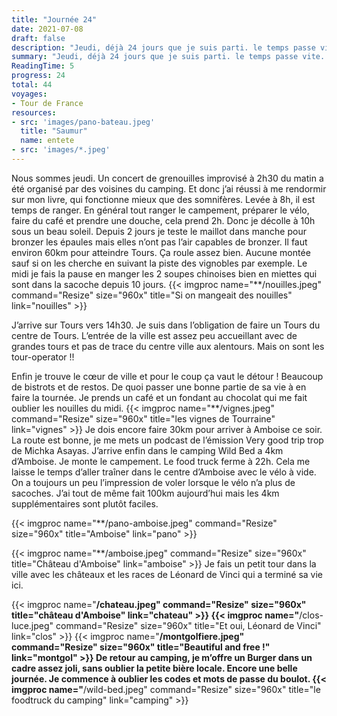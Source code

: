 ```yaml
---
title: "Journée 24"
date: 2021-07-08
draft: false
description: "Jeudi, déjà 24 jours que je suis parti. le temps passe vite. Aujourd'hui, journée classique Ranger, rouler, manger, monter la tente..."
summary: "Jeudi, déjà 24 jours que je suis parti. le temps passe vite. Aujourd'hui, journée classique Ranger, rouler, manger, monter la tente..."
ReadingTime: 5
progress: 24
total: 44
voyages:
- Tour de France
resources:
- src: 'images/pano-bateau.jpeg'
  title: "Saumur"
  name: entete
- src: 'images/*.jpeg'
---
```


Nous sommes jeudi. Un concert de grenouilles improvisé à 2h30 du matin a été organisé par des voisines du camping. Et donc j’ai réussi à me rendormir sur mon livre, qui fonctionne mieux que des somnifères.
Levée à 8h, il est temps de ranger. En général tout ranger le campement, préparer le vélo, faire du café et prendre une douche, cela prend 2h. Donc je décolle à 10h sous un beau soleil. Depuis 2 jours je teste le maillot dans manche pour bronzer les épaules mais elles n’ont pas l’air capables de bronzer.
Il faut environ 60km pour atteindre Tours. Ça roule assez bien. Aucune montée sauf si on les cherche en suivant la piste des vignobles par exemple.
Le midi je fais la pause en manger les 2 soupes chinoises bien en miettes qui sont dans la sacoche depuis 10 jours. 
{{< imgproc name="**/nouilles.jpeg" command="Resize" size="960x" title="Si on mangeait des nouilles" link="nouilles" >}}

J’arrive sur Tours vers 14h30. Je suis dans l’obligation de faire un Tours du centre de Tours.
L’entrée de la ville est assez peu accueillant avec de grandes tours et pas de trace du centre ville aux alentours. Mais on sont les tour-operator !!

Enfin je trouve le cœur de ville et pour le coup ça vaut le détour ! Beaucoup de bistrots et de restos. De quoi passer une bonne partie de sa vie à en faire la tournée. 
Je prends un café et un fondant au chocolat qui me fait oublier les nouilles du midi. 
{{< imgproc name="**/vignes.jpeg" command="Resize" size="960x" title="les vignes de Tourraine" link="vignes" >}} 
Je dois encore faire 30km pour arriver à Amboise ce soir. La route est bonne, je me mets un podcast de l’émission Very good trip trop de Michka Asayas.
J’arrive enfin dans le camping Wild Bed a 4km d’Amboise. Je monte le campement. Le food truck ferme à 22h. Cela me laisse le temps d’aller traîner dans le centre d’Amboise avec le vélo à vide. On a toujours un peu l’impression de voler lorsque le vélo n’a plus de sacoches. J’ai tout de même fait 100km aujourd’hui mais les 4km supplémentaires sont plutôt faciles.

{{< imgproc name="**/pano-amboise.jpeg" command="Resize" size="960x" title="Amboise" link="pano" >}}

{{< imgproc name="**/amboise.jpeg" command="Resize" size="960x" title="Château d'Amboise" link="amboise" >}}
Je fais un petit tour dans la ville avec les châteaux et les races de Léonard de Vinci qui a terminé sa vie ici.

{{< imgproc name="**/chateau.jpeg" command="Resize" size="960x" title="château d'Amboise" link="chateau" >}}
{{< imgproc name="**/clos-luce.jpeg" command="Resize" size="960x" title="Et oui, Léonard de Vinci" link="clos" >}}
{{< imgproc name="**/montgolfiere.jpeg" command="Resize" size="960x" title="Beautiful and free !" link="montgol" >}}
De retour au camping, je m’offre un Burger dans un cadre assez joli, sans oublier la petite bière locale. Encore une belle journée. Je commence à oublier les codes et mots de passe du boulot.
{{< imgproc name="**/wild-bed.jpeg" command="Resize" size="960x" title="le foodtruck du camping" link="camping" >}}

